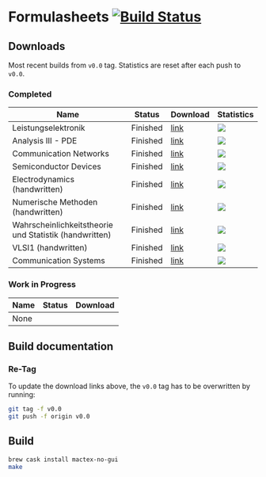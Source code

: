 # Formulasheets [![Build Status](https://travis-ci.org/noah95/formulasheets.svg?branch=master)](https://travis-ci.org/noah95/formulasheets)

## Downloads
Most recent builds from `v0.0` tag. Statistics are reset after each push to `v0.0`.

### Completed
| Name          | Status | Download      | Statistics |
| ------------- |--------|---------------|------------|
| Leistungselektronik | Finished | [link][le] | ![][le-badge] |
| Analysis III - PDE | Finished | [link][an3] | ![][an3-badge] |
| Communication Networks | Finished | [link][comnet] | ![][comnet-badge] |
| Semiconductor Devices | Finished | [link][semi] | ![][semi-badge] |
| Electrodynamics (handwritten) | Finished | [link][em] | ![][em-badge] |
| Numerische Methoden (handwritten) | Finished | [link][num] | ![][num-badge] |
| Wahrscheinlichkeitstheorie und Statistik (handwritten) | Finished | [link][wus] | ![][wus-badge] |
| VLSI1 (handwritten) | Finished | [link][vlsi1] | ![][vlsi1-badge] |
| Communication Systems | Finished | [link][comsys] | ![][comsys-badge] |

[le]: https://github.com/noah95/formulasheets/releases/download/v1.0/leistungselektronik.pdf
[le-badge]: https://img.shields.io/github/downloads/noah95/formulasheets/v1.0/leistungselektronik.pdf.svg
[an3]: https://github.com/noah95/formulasheets/releases/download/v1.0/analysis3pde.pdf
[an3-badge]: https://img.shields.io/github/downloads/noah95/formulasheets/v1.0/analysis3pde.pdf.svg
[comnet]: https://github.com/noah95/formulasheets/releases/download/v2.0.1/ComNet_summary.pdf
[comnet-badge]: https://img.shields.io/github/downloads/noah95/formulasheets/v2.0.1/ComNet_summary.pdf.svg

[semi]: https://github.com/noah95/formulasheets/releases/download/v2.1.1/semiconductordevices.pdf
[semi-badge]: https://img.shields.io/github/downloads/noah95/formulasheets/v2.1.1/semiconductordevices.pdf.svg

[em]: https://github.com/noah95/formulasheets/releases/download/v2.1.2/em_fosa_huetter.pdf
[em-badge]: https://img.shields.io/github/downloads/noah95/formulasheets/v2.1.2/em_fosa_huetter.pdf.svg

[num]: https://github.com/noah95/formulasheets/releases/download/v2.1.2/num_fosa_huetter.pdf
[num-badge]: https://img.shields.io/github/downloads/noah95/formulasheets/v2.1.2/num_fosa_huetter.pdf.svg

[wus]: https://github.com/noah95/formulasheets/releases/download/v2.1.2/wus_fosa_huetter.pdf
[wus-badge]: https://img.shields.io/github/downloads/noah95/formulasheets/v2.1.2/wus_fosa_huetter.pdf.svg

[vlsi1]: https://github.com/noah95/formulasheets/releases/download/v3.0.0/vlsi1_fosa_huetter.pdf
[vlsi1-badge]: https://img.shields.io/github/downloads/noah95/formulasheets/v3.0.0/vlsi1_fosa_huetter.pdf.svg

[comsys]: https://github.com/noah95/formulasheets/releases/download/v3.0.0/comsys_fosa_huetter.pdf
[comsys-badge]: https://img.shields.io/github/downloads/noah95/formulasheets/v3.0.0/comsys_fosa_huetter.pdf.svg


### Work in Progress
| Name          | Status | Download      |
| ------------- |--------|---------------|
| None |  |  |

[comsys]: https://github.com/noah95/formulasheets/raw/build/Communication%20Systems/communication_systems.pdf

## Build documentation

### Re-Tag
To update the download links above, the `v0.0` tag has to be overwritten by running:

```bash
git tag -f v0.0
git push -f origin v0.0
```

## Build
```bash
brew cask install mactex-no-gui
make
```